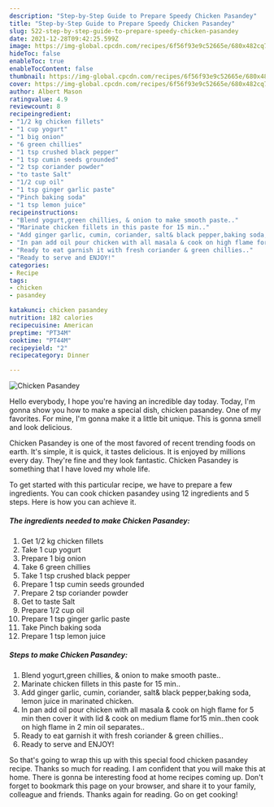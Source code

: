 ```yaml
---
description: "Step-by-Step Guide to Prepare Speedy Chicken Pasandey"
title: "Step-by-Step Guide to Prepare Speedy Chicken Pasandey"
slug: 522-step-by-step-guide-to-prepare-speedy-chicken-pasandey
date: 2021-12-28T09:42:25.599Z
image: https://img-global.cpcdn.com/recipes/6f56f93e9c52665e/680x482cq70/chicken-pasandey-recipe-main-photo.jpg
hideToc: false
enableToc: true
enableTocContent: false
thumbnail: https://img-global.cpcdn.com/recipes/6f56f93e9c52665e/680x482cq70/chicken-pasandey-recipe-main-photo.jpg
cover: https://img-global.cpcdn.com/recipes/6f56f93e9c52665e/680x482cq70/chicken-pasandey-recipe-main-photo.jpg
author: Albert Mason
ratingvalue: 4.9
reviewcount: 8
recipeingredient:
- "1/2 kg chicken fillets"
- "1 cup yogurt"
- "1 big onion"
- "6 green chillies"
- "1 tsp crushed black pepper"
- "1 tsp cumin seeds grounded"
- "2 tsp coriander powder"
- "to taste Salt"
- "1/2 cup oil"
- "1 tsp ginger garlic paste"
- "Pinch baking soda"
- "1 tsp lemon juice"
recipeinstructions:
- "Blend yogurt,green chillies, & onion to make smooth paste.."
- "Marinate chicken fillets in this paste for 15 min.."
- "Add ginger garlic, cumin, coriander, salt& black pepper,baking soda, lemon juice in marinated chicken."
- "In pan add oil pour chicken with all masala & cook on high flame for 5 min then cover it with lid & cook on medium flame for15 min..then cook on high flame in 2 min oil separates.."
- "Ready to eat garnish it with fresh coriander & green chillies.."
- "Ready to serve and ENJOY!"
categories:
- Recipe
tags:
- chicken
- pasandey

katakunci: chicken pasandey 
nutrition: 182 calories
recipecuisine: American
preptime: "PT34M"
cooktime: "PT44M"
recipeyield: "2"
recipecategory: Dinner

---
```



![Chicken Pasandey](https://img-global.cpcdn.com/recipes/6f56f93e9c52665e/680x482cq70/chicken-pasandey-recipe-main-photo.jpg)

Hello everybody, I hope you're having an incredible day today. Today, I'm gonna show you how to make a special dish, chicken pasandey. One of my favorites. For mine, I'm gonna make it a little bit unique. This is gonna smell and look delicious.

Chicken Pasandey is one of the most favored of recent trending foods on earth. It's simple, it is quick, it tastes delicious. It is enjoyed by millions every day. They're fine and they look fantastic. Chicken Pasandey is something that I have loved my whole life.




To get started with this particular recipe, we have to prepare a few ingredients. You can cook chicken pasandey using 12 ingredients and 5 steps. Here is how you can achieve it.

<!--inarticleads1-->

##### The ingredients needed to make Chicken Pasandey:

1. Get 1/2 kg chicken fillets
1. Take 1 cup yogurt
1. Prepare 1 big onion
1. Take 6 green chillies
1. Take 1 tsp crushed black pepper
1. Prepare 1 tsp cumin seeds grounded
1. Prepare 2 tsp coriander powder
1. Get to taste Salt
1. Prepare 1/2 cup oil
1. Prepare 1 tsp ginger garlic paste
1. Take Pinch baking soda
1. Prepare 1 tsp lemon juice




<!--inarticleads2-->

##### Steps to make Chicken Pasandey:

1. Blend yogurt,green chillies, & onion to make smooth paste..
1. Marinate chicken fillets in this paste for 15 min..
1. Add ginger garlic, cumin, coriander, salt& black pepper,baking soda, lemon juice in marinated chicken.
1. In pan add oil pour chicken with all masala & cook on high flame for 5 min then cover it with lid & cook on medium flame for15 min..then cook on high flame in 2 min oil separates..
1. Ready to eat garnish it with fresh coriander & green chillies..
1. Ready to serve and ENJOY!



So that's going to wrap this up with this special food chicken pasandey recipe. Thanks so much for reading. I am confident that you will make this at home. There is gonna be interesting food at home recipes coming up. Don't forget to bookmark this page on your browser, and share it to your family, colleague and friends. Thanks again for reading. Go on get cooking!
